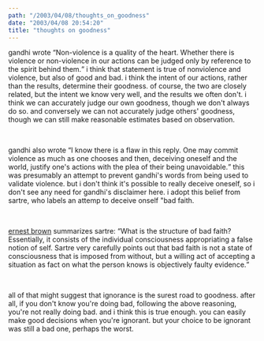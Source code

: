 ```yaml
---
path: "/2003/04/08/thoughts_on_goodness" 
date: "2003/04/08 20:54:20" 
title: "thoughts on goodness" 
---
```

<p>gandhi wrote <q>Non-violence is a quality of the heart. Whether there is violence or non-violence in our actions can be judged only by reference to the spirit behind them.</q> i think that statement is true of nonviolence and violence, but also of good and bad. i think the intent of our actions, rather than the results, determine their goodness. of course, the two are closely related, but the intent we know very well, and the results we often don't. i think we can accurately judge our own goodness, though we don't always do so. and conversely we can not accurately judge others' goodness, though we can still make reasonable estimates based on observation.</p><br><p>gandhi also wrote <q>I know there is a flaw in this reply. One may commit violence as much as one chooses and then, deceiving oneself and the world, justify one's actions with the plea of their being unavoidable.</q> this was presumably an attempt to prevent gandhi's words from being used to validate violence. but i don't think it's possible to really deceive oneself, so i don't see any need for gandhi's disclaimer here. i adopt this belief from sartre, who labels an attemp to deceive onself "bad faith.</p><br><p><a href="http://ourworld.compuserve.com/homepages/billramey/sartre.htm">ernest brown</a> summarizes sartre: <q>What is the structure of bad faith? Essentially, it consists of the individual consciousness appropriating a false notion of self. Sartre very carefully points out that bad faith is not a state of consciousness that is imposed from without, but a willing act of accepting a situation as fact on what the person knows is objectively faulty evidence.</q></p><br><p>all of that might suggest that ignorance is the surest road to goodness. after all, if you don't know you're doing bad, following the above reasoning, you're not really doing bad. and i think this is true enough. you can easily make good decisions when you're ignorant. but your choice to be ignorant was still a bad one, perhaps the worst.</p>